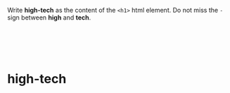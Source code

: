 Write **high-tech** as the content of the `<h1>` html element.
Do not miss the `-` sign between **high** and **tech**.

<codeblock language="html" type="exercise" testMode="fixedInput">
<code>
<h1></h1>
</code>

<solution>
<h1>high-tech</h1>
</solution>
</codeblock>
